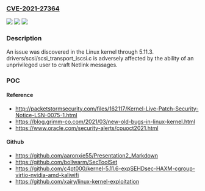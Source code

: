 ### [CVE-2021-27364](https://cve.mitre.org/cgi-bin/cvename.cgi?name=CVE-2021-27364)
![](https://img.shields.io/static/v1?label=Product&message=n%2Fa&color=blue)
![](https://img.shields.io/static/v1?label=Version&message=n%2Fa&color=blue)
![](https://img.shields.io/static/v1?label=Vulnerability&message=n%2Fa&color=brighgreen)

### Description

An issue was discovered in the Linux kernel through 5.11.3. drivers/scsi/scsi_transport_iscsi.c is adversely affected by the ability of an unprivileged user to craft Netlink messages.

### POC

#### Reference
- http://packetstormsecurity.com/files/162117/Kernel-Live-Patch-Security-Notice-LSN-0075-1.html
- https://blog.grimm-co.com/2021/03/new-old-bugs-in-linux-kernel.html
- https://www.oracle.com/security-alerts/cpuoct2021.html

#### Github
- https://github.com/aaronxie55/Presentation2_Markdown
- https://github.com/bollwarm/SecToolSet
- https://github.com/c4pt000/kernel-5.11.6-expSEHDsec-HAXM-cgroup-virtio-nvidia-amd-kaliwifi
- https://github.com/xairy/linux-kernel-exploitation

